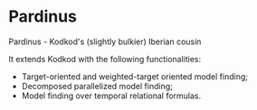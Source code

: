 # Pardinus

Pardinus - Kodkod's (slightly bulkier) Iberian cousin

It extends Kodkod with the following functionalities:
* Target-oriented and weighted-target oriented model finding;
* Decomposed parallelized model finding;
* Model finding over temporal relational formulas.
